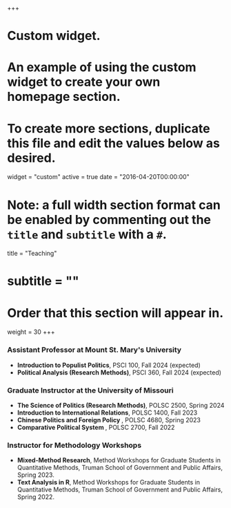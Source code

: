 +++
# Custom widget.
# An example of using the custom widget to create your own homepage section.
# To create more sections, duplicate this file and edit the values below as desired.
widget = "custom"
active = true
date = "2016-04-20T00:00:00"

# Note: a full width section format can be enabled by commenting out the `title` and `subtitle` with a `#`.
title = "Teaching"
# subtitle = ""


# Order that this section will appear in.
weight = 30
+++

### Assistant Professor at Mount St. Mary's University 
+ <b> Introduction to Populist Politics</b>, PSCI 100, Fall 2024 (expected)
+ <b> Political Analysis (Research Methods)</b>, PSCI 360, Fall 2024 (expected)

### Graduate Instructor at the University of Missouri 
+ <b> The Science of Politics (Research Methods)</b>, POLSC 2500, Spring 2024
+ <b> Introduction to International Relations</b>, POLSC 1400, Fall 2023
+ <b> Chinese Politics and Foreign Policy </b>, POLSC 4680, Spring 2023 
+ <b> Comparative Political System </b>, POLSC 2700, Fall 2022

### Instructor for Methodology Workshops
- <b> Mixed-Method Research</b>, Method Workshops for Graduate Students in Quantitative Methods, Truman School of Government and Public Affairs, Spring 2023.
- <b> Text Analysis in R</b>, Method Workshops for Graduate Students in Quantitative Methods, Truman School of Government and Public Affairs, Spring 2022.
